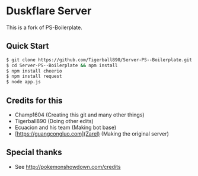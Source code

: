 # Duskflare Server

This is a fork of PS-Boilerplate.

## Quick Start

```bash
$ git clone https://github.com/Tigerball890/Server-PS--Boilerplate.git
$ cd Server-PS--Boilerplate && npm install
$ npm install cheerio
$ npm install request
$ node app.js
```
## Credits for this
- Champ1604 (Creating this git and many other things)
- Tigerball890 (Doing other edits)
- Ecuacion and his team (Making bot base)
- [https://guangcongluo.com](Zarel) (Making the original server)

## Special thanks

- See http://pokemonshowdown.com/credits
